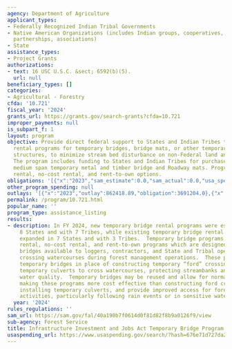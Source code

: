 ```yaml
---
agency: Department of Agriculture
applicant_types:
- Federally Recognized Indian Tribal Governments
- Native American Organizations (includes Indian groups, cooperatives, corporations,
  partnerships, associations)
- State
assistance_types:
- Project Grants
authorizations:
- text: 16 USC U.S.C. &sect; 6592(b)(5).
  url: null
beneficiary_types: []
categories:
- Agricultural - Forestry
cfda: '10.721'
fiscal_year: '2024'
grants_url: https://grants.gov/search-grants?cfda=10.721
improper_payments: null
is_subpart_f: 1
layout: program
objective: Provide direct federal support to States and Indian Tribes to establish
  rental programs for temporary bridges, bridge mats, or other temporary water crossing
  structures, to minimize stream bed disturbance on non-Federal land and Federal land.
  The program includes funding to States and Indian Tribes for purchase of short and
  medium span temporary metal and timber bridge and Roadway mats. Programs may include
  rental, no-cost rental, and rent-to-own options.
obligations: '[{"x":"2023","sam_estimate":0.0,"sam_actual":0.0,"usa_spending_actual":3516204.0},{"x":"2024","sam_estimate":0.0,"sam_actual":8433594.0,"usa_spending_actual":8258594.0},{"x":"2025","sam_estimate":0.0,"sam_actual":8000000.0,"usa_spending_actual":1500800.0}]'
other_program_spending: null
outlays: '[{"x":"2023","outlay":862418.89,"obligation":3691204.0},{"x":"2024","outlay":1915854.92,"obligation":8083594.0},{"x":"2025","outlay":0.0,"obligation":1500800.0}]'
permalink: /program/10.721.html
popular_name: ''
program_type: assistance_listing
results:
- description: In FY 2024, new temporary bridge rental programs were established in
    8 States and with 7 Tribes, while existing temporary bridge rental programs were
    expanded in 7 States and with 3 Tribes.  Temporary bridge programs include fee
    rental, no-cost rental, and rent-to-own programs which are designed to make temporary
    bridges available to loggers, contractors, and State and Tribal operators for
    crossing watercourses during forest management operations.  These programs use
    temporary bridges in place of constructing temporary “ford” crossings or installing
    temporary culverts to cross watercourses, protecting streambanks and improving
    water quality.  Temporary bridges may be reused and allow for normal streamflow,
    making these programs more cost effective than constructing ford crossings or
    installing temporary culverts, and provide improved access for forest management
    activities, particularly following rain events or in sensitive watersheds.
  year: '2024'
rules_regulations: ''
sam_url: https://sam.gov/fal/40a190b7f0614d0f81d82f8b9a0126f9/view
sub-agency: Forest Service
title: Infrastructure Investment and Jobs Act Temporary Bridge Program
usaspending_url: https://www.usaspending.gov/search/?hash=676e71d727da2598789ed84e2efc60e2
---
```

